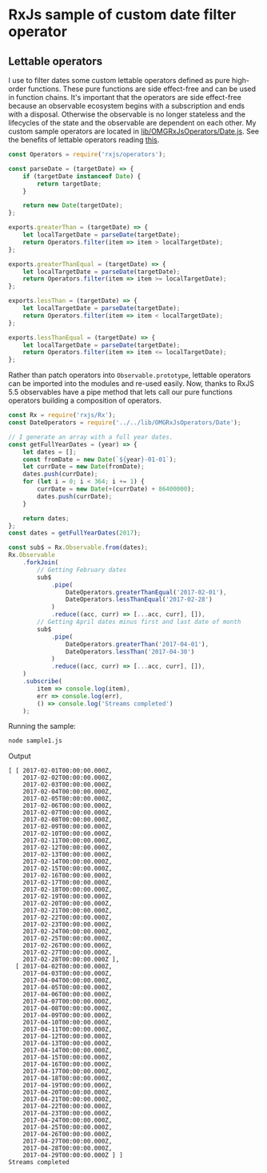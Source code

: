 
# RxJs sample of custom date filter operator

## Lettable operators

I use to filter dates some custom lettable operators defined as pure high-order functions. These pure functions are side effect-free and can be used in function chains. It's important that the operators are side effect-free because an observable ecosystem begins with a subscription and ends with a disposal. Otherwise the observable is no longer stateless and the lifecycles of the state and the observable are dependent on each other. My custom sample operators are located in [lib/OMGRxJsOperators/Date.js](https://github.com/elmao79/rxjs-samples/blob/master/src/lib/OMGRxJsOperators/Date.js). See the benefits of lettable operators reading [this](https://github.com/ReactiveX/rxjs/blob/master/doc/pipeable-operators.md).

```js
const Operators = require('rxjs/operators');

const parseDate = (targetDate) => {
    if (targetDate instanceof Date) {
        return targetDate;
    }

    return new Date(targetDate);
};

exports.greaterThan = (targetDate) => {
    let localTargetDate = parseDate(targetDate);
    return Operators.filter(item => item > localTargetDate);
};

exports.greaterThanEqual = (targetDate) => {
    let localTargetDate = parseDate(targetDate);
    return Operators.filter(item => item >= localTargetDate);
};

exports.lessThan = (targetDate) => {
    let localTargetDate = parseDate(targetDate);
    return Operators.filter(item => item < localTargetDate);
};

exports.lessThanEqual = (targetDate) => {
    let localTargetDate = parseDate(targetDate);
    return Operators.filter(item => item <= localTargetDate);
};
```
Rather than patch operators into `Observable.prototype`, lettable operators can be imported into the modules and re-used easily. Now, thanks to RxJS 5.5 observables have a pipe method that lets call our pure functions operators building a composition of operators.

```js
const Rx = require('rxjs/Rx');
const DateOperators = require('../../lib/OMGRxJsOperators/Date');

// I generate an array with a full year dates.
const getFullYearDates = (year) => {
    let dates = [];
    const fromDate = new Date(`${year}-01-01`);
    let currDate = new Date(fromDate);
    dates.push(currDate);
    for (let i = 0; i < 364; i += 1) {
        currDate = new Date(+(currDate) + 86400000);
        dates.push(currDate);
    }

    return dates;
};
const dates = getFullYearDates(2017);

const sub$ = Rx.Observable.from(dates);
Rx.Observable
    .forkJoin(
        // Getting February dates
        sub$
            .pipe(
                DateOperators.greaterThanEqual('2017-02-01'),
                DateOperators.lessThanEqual('2017-02-28')
            )
            .reduce((acc, curr) => [...acc, curr], []),
        // Getting April dates minus first and last date of month
        sub$
            .pipe(
                DateOperators.greaterThan('2017-04-01'),
                DateOperators.lessThan('2017-04-30')
            )
            .reduce((acc, curr) => [...acc, curr], []),
    )
    .subscribe(
        item => console.log(item),
        err => console.log(err),
        () => console.log('Streams completed')
    );
```

Running the sample:
```sh
node sample1.js
```
Output
```none
[ [ 2017-02-01T00:00:00.000Z,
    2017-02-02T00:00:00.000Z,
    2017-02-03T00:00:00.000Z,
    2017-02-04T00:00:00.000Z,
    2017-02-05T00:00:00.000Z,
    2017-02-06T00:00:00.000Z,
    2017-02-07T00:00:00.000Z,
    2017-02-08T00:00:00.000Z,
    2017-02-09T00:00:00.000Z,
    2017-02-10T00:00:00.000Z,
    2017-02-11T00:00:00.000Z,
    2017-02-12T00:00:00.000Z,
    2017-02-13T00:00:00.000Z,
    2017-02-14T00:00:00.000Z,
    2017-02-15T00:00:00.000Z,
    2017-02-16T00:00:00.000Z,
    2017-02-17T00:00:00.000Z,
    2017-02-18T00:00:00.000Z,
    2017-02-19T00:00:00.000Z,
    2017-02-20T00:00:00.000Z,
    2017-02-21T00:00:00.000Z,
    2017-02-22T00:00:00.000Z,
    2017-02-23T00:00:00.000Z,
    2017-02-24T00:00:00.000Z,
    2017-02-25T00:00:00.000Z,
    2017-02-26T00:00:00.000Z,
    2017-02-27T00:00:00.000Z,
    2017-02-28T00:00:00.000Z ],
  [ 2017-04-02T00:00:00.000Z,
    2017-04-03T00:00:00.000Z,
    2017-04-04T00:00:00.000Z,
    2017-04-05T00:00:00.000Z,
    2017-04-06T00:00:00.000Z,
    2017-04-07T00:00:00.000Z,
    2017-04-08T00:00:00.000Z,
    2017-04-09T00:00:00.000Z,
    2017-04-10T00:00:00.000Z,
    2017-04-11T00:00:00.000Z,
    2017-04-12T00:00:00.000Z,
    2017-04-13T00:00:00.000Z,
    2017-04-14T00:00:00.000Z,
    2017-04-15T00:00:00.000Z,
    2017-04-16T00:00:00.000Z,
    2017-04-17T00:00:00.000Z,
    2017-04-18T00:00:00.000Z,
    2017-04-19T00:00:00.000Z,
    2017-04-20T00:00:00.000Z,
    2017-04-21T00:00:00.000Z,
    2017-04-22T00:00:00.000Z,
    2017-04-23T00:00:00.000Z,
    2017-04-24T00:00:00.000Z,
    2017-04-25T00:00:00.000Z,
    2017-04-26T00:00:00.000Z,
    2017-04-27T00:00:00.000Z,
    2017-04-28T00:00:00.000Z,
    2017-04-29T00:00:00.000Z ] ]
Streams completed
```

